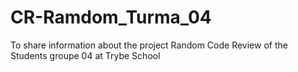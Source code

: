 # CR-Ramdom_Turma_04
To share information about the project Random Code Review of the Students groupe 04 at Trybe School
